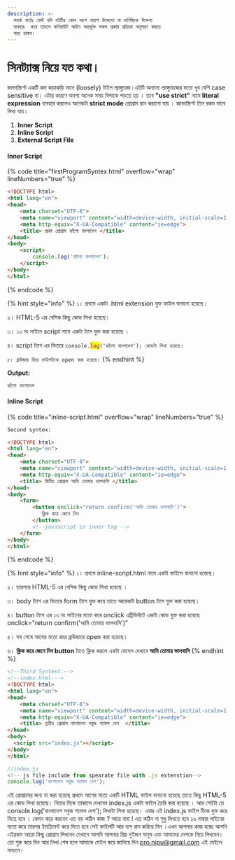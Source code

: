 ```yaml
---
description: >-
  সতর্ক বার্তাঃ কেউ যদি বইটির কোন অংশ খারাপ উদ্দেশ্যে বা বাণিজ্যিক উদ্দেশ্য
  ব্যবহার  করে তাহলে কপিরাইট আইন অন্তর্ভুক্ত সকল প্রকার প্রক্রিয়া অনুসরণ করতে
  বাধ্য থাকব।
---
```


# সিনট্যাক্স নিয়ে যত কথা।

জাভাস্ক্রিপ্ট একটি কম কড়াকড়ি মানে (loosely) টাইপ ল্যাঙ্গুয়েজ।এইটি অন্যান্য ল্যাঙ্গুয়েজের মতো খুব বেশি case sensitive না। এটার কারণে অবশ্য অনেক সময় বিপাকে  পড়তে হয় । তবে **"use strict"** নামে **literal expression** ব্যবহার করলেও অনেকটা **strict mode** প্রোগ্রাম রান করানো যায় । জাভাস্ক্রিপ্ট তিন রকম ভাবে লিখা যায়।

1. **Inner Script**
2. **Inline Script**
3. **External Script File**



#### **Inner Script**

{% code title="firstProgramSyntex.html" overflow="wrap" lineNumbers="true" %}
```html
<!DOCTYPE html>
<html lang="en">
<head>
    <meta charset="UTF-8">
    <meta name="viewport" content="width=device-width, initial-scale=1.0">
    <meta http-equiv="X-UA-Compatible" content="ie=edge">
    <title> প্রথম প্রোগ্রাম হ্যাঁলো বাংলাদেশ </title>
</head>
<body>
    <script>
        console.log('হ্যাঁলো বাংলাদেশ');
    </script>
</body>
</html>
```
{% endcode %}

{% hint style="info" %}
১। প্রথমে একটা .html extension যুক্ত ফাইল বানানো হয়েছে।&#x20;

২। HTML-5 এর বেসিক কিছু কোড লিখা হয়েছে।

৩। ১৩ নং লাইনে script নামে একটা ট্যাগ যুক্ত করা হয়েছে ।&#x20;

৪। script ট্যাগ এর ভিতরে `console.`<mark style="color:purple;">`log`</mark>`('হ্যাঁলো বাংলাদেশ'); কোডটা লিখা হয়েছে।`

`৫। ব্রাউজার দিয়ে ফাইলটাকে open করা হয়েছে।`&#x20;
{% endhint %}

**Output:**

```sh
হ্যাঁলো বাংলাদেশ
```

#### Inline Script

{% code title="inline-script.html" overflow="wrap" lineNumbers="true" %}
```html
Second syntex:

<!DOCTYPE html>
<html lang="en">
<head>
    <meta charset="UTF-8">
    <meta name="viewport" content="width=device-width, initial-scale=1.0">
    <meta http-equiv="X-UA-Compatible" content="ie=edge">
    <title> দ্বিতীয় প্রোগ্রাম আমি তোমায় ভালবাসি </title>
</head>
<body>
    <form>
        <button onclick="return confirm('আমি তোমায় ভালবাসি')">
           ক্লিক করে জেনে নিন  
        </button>
        <!--javascript in inner tag -->
    </form>
</body>
</html>

```
{% endcode %}

{% hint style="info" %}
১। প্রথমে inline-script.html নামে একটা ফাইলে বানানো হয়েছে।&#x20;

২। তারপরে HTML-5 এর বেসিক কিছু কোড লিখা হয়েছে ।

৩। body ট্যাগ এর ভিতরে form ট্যাগ যুক্ত করে তাতে আরেকটা button ট্যাগ যুক্ত করা হয়েছে।

৪। button ট্যাগ এর ১৩ নং লাইনের মতো করে onclick এট্রিভিউটে একটা কোড যুক্ত করা হয়েছে onclick="return confirm('আমি তোমায় ভালবাসি')"

৫। সব শেষে আগের মতো করে ব্রাউজারে open করা হয়েছে।

৬। **ক্লিক করে জেনে নিন button** টাতে ক্লিক করলে একটা মেসেস দেখাবে **আমি তোমায় ভালবাসি**
{% endhint %}

```html
<!--Third Syntext:-->
<!--index.html:-->
<!DOCTYPE html>
<html lang="en">
<head>
    <meta charset="UTF-8">
    <meta name="viewport" content="width=device-width, initial-scale=1.0">
    <meta http-equiv="X-UA-Compatible" content="ie=edge">
    <title> তৃতীয় প্রোগ্রাম বাংলাদেশ সবুজ শ্যামল দেশ  </title>
</head>
<body>
  <script src="index.js"></script>
</body>
</html>
```

```javascript
//index.js
<!-- js file include from spearate file with .js extenstion-->
console.log('বাংলাদেশ সবুজ শ্যামল দেশ');
```

এই প্রোগ্রামের জন্য যা করা হয়েছে প্রথমে আগের মতো একটি HTML ফাইল বানানো হয়েছে তাতে কিছু HTML-5 এর কোড লিখা হয়েছে। নিচের দিকে তাকালে দেখবেন index.js একটা ফাইল তৈরি করা হয়েছে । আর সেইটা তে console.log('বাংলাদেশ সবুজ শ্যামল দেশ'); লিখাটা লিখা হয়েছে। এবার এই index.js ফাইল টিকে যুক্ত করে নিতে হবে । কেমন করে করবেন এত বড় কঠিন কাজ ? আরে বাবা ! এত কঠিন না শুধু লিখতে হবে ১৩ নাম্বার লাইনের মতো করে তারপর ইমপ্লিমেন্ট করে দিতে হবে সেই ফাইলটি আর ব্যস রান করিয়ে নিন ।এখন আপনার কাজ হচ্ছে আপনি এইরকম আরো কিছু প্রোগ্রাম লিখবেন যেখানে আপনি আপনার প্রিয় দুইজন মানুষ এবং আমাদের দেশকে নিয়ে লিখবেন। তো শুরু করে দিন আর লিখা শেষ হলে আমাকে মেইল করে জানিয়ে দিন pro.nipu@gmail.com এই মেইলে মাধ্যমে।
